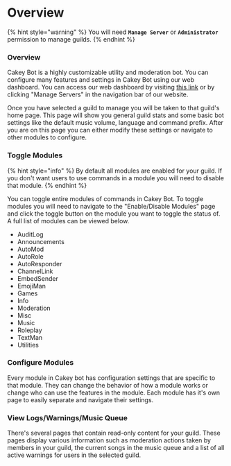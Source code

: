 # Overview

{% hint style="warning" %}
You will need **`Manage Server`** or **`Administrator`** permission to manage guilds.
{% endhint %}

### Overview

Cakey Bot is a highly customizable utility and moderation bot. You can configure many features and settings in Cakey Bot using our web dashboard. You can access our web dashboard by visiting [this link](https://cakeybot.app/dashboard/public) or by clicking "Manage Servers" in the navigation bar of our website. 

Once you have selected a guild to manage you will be taken to that guild's home page. This page will show you general guild stats and some basic bot settings like the default music volume, language and command prefix. After you are on this page you can either modify these settings or navigate to other modules to configure.

### Toggle Modules

{% hint style="info" %}
By default all modules are enabled for your guild. If you don't want users to use commands in a module you will need to disable that module.
{% endhint %}

You can toggle entire modules of commands in Cakey Bot. To toggle modules you will need to navigate to the "Enable/Disable Modules" page and click the toggle button on the module you want to toggle the status of. A full list of modules can be viewed below.

* AuditLog
* Announcements
* AutoMod
* AutoRole
* AutoResponder
* ChannelLink
* EmbedSender
* EmojiMan
* Games
* Info
* Moderation
* Misc
* Music
* Roleplay
* TextMan
* Utilities

### Configure Modules

Every module in Cakey bot has configuration settings that are specific to that module. They can change the behavior of how a module works or change who can use the features in the module. Each module has it's own page to easily separate and navigate their settings.

### View Logs/Warnings/Music Queue

There's several pages that contain read-only content for your guild. These pages display various information such as moderation actions taken by members in your guild, the current songs in the music queue and a list of all active warnings for users in the selected guild.


